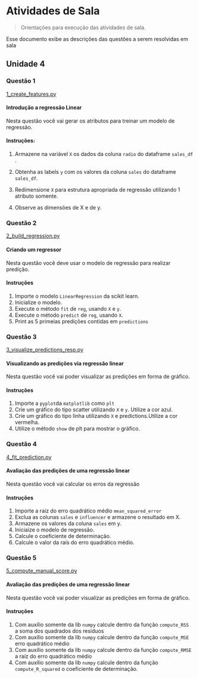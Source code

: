 # Atividades de Sala
> Orientações para execução das atividades de sala.

Esse documento exibe as descrições das questões a serem resolvidas em sala

##  Unidade 4

### Questão 1

[1_create_features.py](1_create_features.py)

#### Introdução a regressão Linear

Nesta questão você vai gerar os atributos para treinar um modelo de regressão.

#### Instruções:

1)  Armazene na variável ``X`` os dados da coluna ``radio`` do dataframe ``sales_df`` .
   
2)  Obtenha as labels ``y`` com os valores da coluna ``sales``  do dataframe ``sales_df``. 

3)  Redimensione ``X`` para estrutura apropriada de regressão utilizando 1 atributo somente.

4)  Observe as dimensões de X e de y.

### Questão 2

[2_build_regression.py](2_build_regression.py)

#### Criando um regressor

Nesta questão você deve usar o modelo de regressão para realizar predição.

#### Instruções 

1) Importe o modelo ``LinearRegression`` da scikit learn.
2) Inicialize o modelo.
3) Execute o método ``fit`` de ``reg``, usando ``X`` e ``y``.
4) Execute o método ``predict`` de ``reg``, usando ``X``.
5) Print as 5 primeias predições contidas em ``predictions``


### Questão 3

[3_visualize_predictions_resp.py](3_visualize_predictions_resp.py)

#### Visualizando as predições via regressão linear

Nesta questão você vai poder visualizar as predições em forma de gráfico.

#### Instruções

1) Importe a ``pyplot``da ``matplotlib`` como ``plt``
2) Crie um gráfico do tipo scatter utilizando ``X`` e ``y``. Utilize a cor azul.
3) Crie um gráfico do tipo linha utilizando ``X`` e predictions.Utilize a cor vermelha.
4) Utilize o método ``show`` de plt para mostrar o gráfico. 


### Questão 4

[4_fit_prediction.py](4_fit_prediction.py)

#### Avaliação das predições de uma regressão linear

Nesta questão você vai calcular os erros da regressão

#### Instruções

1) Importe a raiz do erro quadrático médio  ``mean_squared_error``
2) Exclua as colunas  ``sales`` e ``influencer`` e armazene o resultado em X.
3) Armazene os valores da coluna ``sales`` em y.
4) Iniciaize o modelo de regressão.
5) Calcule o coeficiente de determinação.
6) Calcule o valor da raís do erro quadrático médio.

### Questão 5

[5_compute_manual_score.py](5_compute_manual_score.py)

#### Avaliação das predições de uma regressão linear

Nesta questão você vai poder visualizar as predições em forma de gráfico.

#### Instruções

1) Com auxílio somente da lib ``numpy`` calcule dentro da função ``compute_RSS`` a soma dos quadrados dos resíduos
2) Com auxílio somente da lib ``numpy`` calcule dentro da função ``compute_MSE`` erro quadrático médio
3) Com auxílio somente da lib ``numpy`` calcule dentro da função ``compute_RMSE`` a raíz do erro quadrático médio
4) Com auxílio somente da lib ``numpy`` calcule dentro da função ``compute_R_squared``  o coeficiente de determinação.
